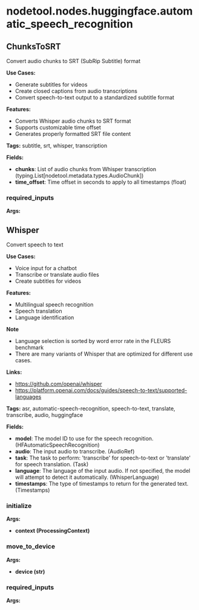 # nodetool.nodes.huggingface.automatic_speech_recognition

## ChunksToSRT

Convert audio chunks to SRT (SubRip Subtitle) format

**Use Cases:**
- Generate subtitles for videos
- Create closed captions from audio transcriptions
- Convert speech-to-text output to a standardized subtitle format

**Features:**
- Converts Whisper audio chunks to SRT format
- Supports customizable time offset
- Generates properly formatted SRT file content

**Tags:** subtitle, srt, whisper, transcription

**Fields:**
- **chunks**: List of audio chunks from Whisper transcription (typing.List[nodetool.metadata.types.AudioChunk])
- **time_offset**: Time offset in seconds to apply to all timestamps (float)

### required_inputs

**Args:**


## Whisper

Convert speech to text

**Use Cases:**
- Voice input for a chatbot
- Transcribe or translate audio files
- Create subtitles for videos

**Features:**
- Multilingual speech recognition
- Speech translation
- Language identification

**Note**
- Language selection is sorted by word error rate in the FLEURS benchmark
- There are many variants of Whisper that are optimized for different use cases.

**Links:**
- https://github.com/openai/whisper
- https://platform.openai.com/docs/guides/speech-to-text/supported-languages

**Tags:** asr, automatic-speech-recognition, speech-to-text, translate, transcribe, audio, huggingface

**Fields:**
- **model**: The model ID to use for the speech recognition. (HFAutomaticSpeechRecognition)
- **audio**: The input audio to transcribe. (AudioRef)
- **task**: The task to perform: 'transcribe' for speech-to-text or 'translate' for speech translation. (Task)
- **language**: The language of the input audio. If not specified, the model will attempt to detect it automatically. (WhisperLanguage)
- **timestamps**: The type of timestamps to return for the generated text. (Timestamps)

### initialize

**Args:**
- **context (ProcessingContext)**

### move_to_device

**Args:**
- **device (str)**

### required_inputs

**Args:**


